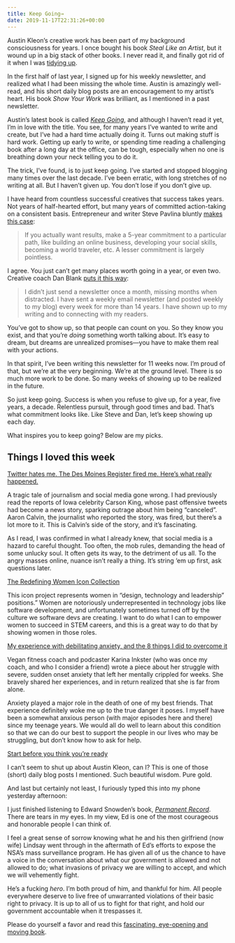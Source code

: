 ```yaml
---
title: Keep Going→
date: 2019-11-17T22:31:26+00:00
---
```

Austin Kleon’s creative work has been part of my background consciousness for years. I once bought his book _Steal Like an Artist_, but it wound up in a big stack of other books. I never read it, and finally got rid of it when I was [tidying up][1].

In the first half of last year, I signed up for his weekly newsletter, and realized what I had been missing the whole time. Austin is amazingly well-read, and his short daily blog posts are an encouragement to my artist’s heart. His book _Show Your Work_ was brilliant, as I mentioned in a past newsletter.

Austin’s latest book is called _[Keep Going][2]_, and although I haven’t read it yet, I’m in love with the title. You see, for many years I’ve wanted to write and create, but I’ve had a hard time actually doing it. Turns out making stuff is hard work. Getting up early to write, or spending time reading a challenging book after a long day at the office, can be tough, especially when no one is breathing down your neck telling you to do it.

The trick, I’ve found, is to just keep going. I’ve started and stopped blogging many times over the last decade. I’ve been erratic, with long stretches of no writing at all. But I haven’t given up. You don’t lose if you don’t give up.

I have heard from countless successful creatives that success takes years. Not years of half-hearted effort, but many years of committed action-taking on a consistent basis. Entrepreneur and writer Steve Pavlina bluntly [makes this case][3]:

<blockquote class="wp-block-quote">
  <p>
    If you actually want results, make a 5-year commitment to a particular path, like building an online business, developing your social skills, becoming a world traveler, etc. A lesser commitment is largely pointless.
  </p>
</blockquote>

I agree. You just can’t get many places worth going in a year, or even two. Creative coach Dan Blank [puts it this way][4]:

<blockquote class="wp-block-quote">
  <p>
    I didn’t just send a newsletter once a month, missing months when distracted. I have sent a weekly email newsletter (and posted weekly to my blog) every week for more than 14 years. I have shown up to my writing and to connecting with my readers.
  </p>
</blockquote>

You’ve got to show up, so that people can count on you. So they know you exist, and that you’re _doing_ something worth talking about. It’s easy to dream, but dreams are unrealized promises—you have to make them real with your actions.

In that spirit, I’ve been writing this newsletter for 11 weeks now. I’m proud of that, but we’re at the very beginning. We’re at the ground level. There is so much more work to be done. So many weeks of showing up to be realized in the future.

So just keep going. Success is when you refuse to give up, for a year, five years, a decade. Relentless pursuit, through good times and bad. That’s what commitment looks like. Like Steve and Dan, let’s keep showing up each day.

What inspires you to keep going? Below are my picks.

## Things I loved this week

[Twitter hates me. The Des Moines Register fired me. Here’s what really happened.][5]

A tragic tale of journalism and social media gone wrong. I had previously read the reports of Iowa celebrity Carson King, whose past offensive tweets had become a news story, sparking outrage about him being “canceled”. Aaron Calvin, the journalist who reported the story, was fired, but there’s a lot more to it. This is Calvin’s side of the story, and it’s fascinating.

As I read, I was confirmed in what I already knew, that social media is a hazard to careful thought. Too often, the mob rules, demanding the head of some unlucky soul. It often gets its way, to the detriment of us all. To the angry masses online, nuance isn’t really a thing. It’s string ‘em up first, ask questions later.

[The Redefining Women Icon Collection][6]

This icon project represents women in “design, technology and leadership” positions.” Women are notoriously underrepresented in technology jobs like software development, and unfortunately sometimes turned off by the culture we software devs are creating. I want to do what I can to empower women to succeed in STEM careers, and this is a great way to do that by showing women in those roles.

[My experience with debilitating anxiety, and the 8 things I did to overcome it][7]

Vegan fitness coach and podcaster Karina Inkster (who was once my coach, and who I consider a friend) wrote a piece about her struggle with severe, sudden onset anxiety that left her mentally crippled for weeks. She bravely shared her experiences, and in return realized that she is far from alone.

Anxiety played a major role in the death of one of my best friends. That experience definitely woke me up to the true danger it poses. I myself have been a somewhat anxious person (with major episodes here and there) since my teenage years. We would all do well to learn about this condition so that we can do our best to support the people in our lives who may be struggling, but don’t know how to ask for help.

[Start before you think you’re ready][8]

I can’t seem to shut up about Austin Kleon, can I? This is one of those (short) daily blog posts I mentioned. Such beautiful wisdom. Pure gold.

And last but certainly not least, I furiously typed this into my phone yesterday afternoon:

I just finished listening to Edward Snowden’s book, _[Permanent Record][9]_. There are tears in my eyes. In my view, Ed is one of the most courageous and honorable people I can think of.

I feel a great sense of sorrow knowing what he and his then girlfriend (now wife) Lindsay went through in the aftermath of Ed’s efforts to expose the NSA’s mass surveillance program. He has given all of us the chance to have a voice in the conversation about what our government is allowed and not allowed to do; what invasions of privacy we are willing to accept, and which we will vehemently fight.

He’s a fucking _hero_. I’m both proud of him, and thankful for him. All people everywhere deserve to live free of unwarranted violations of their basic right to privacy. It is up to all of us to fight for that right, and hold our government accountable when it trespasses it.

Please do yourself a favor and read this [fascinating, eye-opening and moving book][9].

 [1]: https://www.indiebound.org/book/9781607747307
 [2]: https://austinkleon.com/keepgoing/
 [3]: https://www.stevepavlina.com/blog/2012/11/5-year-commitments/
 [4]: https://wegrowmedia.com/how-sending-a-newsletter-to-9-people-launched-my-career/
 [5]: https://www.cjr.org/first_person/aaron-calvin-viral-story-tweets.php "Twitter hates me. The Des Moines Register fired me. Here’s what really happened."
 [6]: https://blog.thenounproject.com/the-redefining-women-icon-collection-e18e1c4229c7
 [7]: https://www.karinainkster.com/post/2019/10/31/my-experience-with-debilitating-anxiety-and-the-8-things-i-did-to-overcome-it
 [8]: https://austinkleon.com/2019/11/05/start-before-you-think-youre-ready/
 [9]: https://www.indiebound.org/book/9781250237231?aff=macmillan